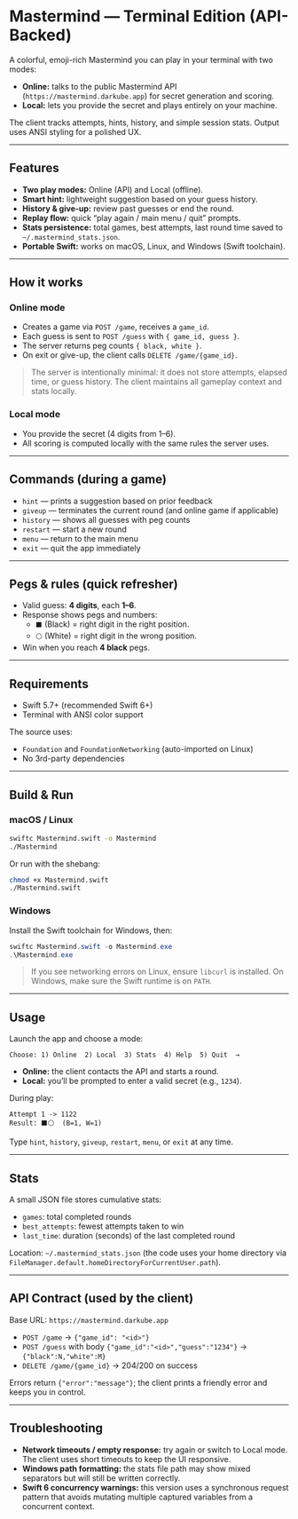 # Mastermind — Terminal Edition (API-Backed)

A colorful, emoji-rich Mastermind you can play in your terminal with two modes:

- **Online:** talks to the public Mastermind API (`https://mastermind.darkube.app`) for secret generation and scoring.  
- **Local:** lets you provide the secret and plays entirely on your machine.

The client tracks attempts, hints, history, and simple session stats. Output uses ANSI styling for a polished UX.

---

## Features

- **Two play modes:** Online (API) and Local (offline).
- **Smart hint:** lightweight suggestion based on your guess history.
- **History & give-up:** review past guesses or end the round.
- **Replay flow:** quick “play again / main menu / quit” prompts.
- **Stats persistence:** total games, best attempts, last round time saved to `~/.mastermind_stats.json`.
- **Portable Swift:** works on macOS, Linux, and Windows (Swift toolchain).

---

## How it works

### Online mode
- Creates a game via `POST /game`, receives a `game_id`.
- Each guess is sent to `POST /guess` with `{ game_id, guess }`.
- The server returns peg counts `{ black, white }`.
- On exit or give-up, the client calls `DELETE /game/{game_id}`.

> The server is intentionally minimal: it does not store attempts, elapsed time, or guess history. The client maintains all gameplay context and stats locally.

### Local mode
- You provide the secret (4 digits from 1–6).
- All scoring is computed locally with the same rules the server uses.

---

## Commands (during a game)

- `hint` — prints a suggestion based on prior feedback  
- `giveup` — terminates the current round (and online game if applicable)  
- `history` — shows all guesses with peg counts  
- `restart` — start a new round  
- `menu` — return to the main menu  
- `exit` — quit the app immediately

---

## Pegs & rules (quick refresher)

- Valid guess: **4 digits**, each **1–6**.
- Response shows pegs and numbers:
  - `⬛` (Black) = right digit in the right position.
  - `⚪` (White) = right digit in the wrong position.
- Win when you reach **4 black** pegs.

---

## Requirements

- Swift 5.7+ (recommended Swift 6+)
- Terminal with ANSI color support

The source uses:

- `Foundation` and `FoundationNetworking` (auto-imported on Linux)
- No 3rd-party dependencies

---

## Build & Run

### macOS / Linux
```bash
swiftc Mastermind.swift -o Mastermind
./Mastermind
```

Or run with the shebang:
```bash
chmod +x Mastermind.swift
./Mastermind.swift
```

### Windows
Install the Swift toolchain for Windows, then:
```powershell
swiftc Mastermind.swift -o Mastermind.exe
.\Mastermind.exe
```

> If you see networking errors on Linux, ensure `libcurl` is installed. On Windows, make sure the Swift runtime is on `PATH`.

---

## Usage

Launch the app and choose a mode:
```
Choose: 1) Online  2) Local  3) Stats  4) Help  5) Quit  →
```

- **Online:** the client contacts the API and starts a round.
- **Local:** you’ll be prompted to enter a valid secret (e.g., `1234`).

During play:
```
Attempt 1 -> 1122
Result: ⬛⚪  (B=1, W=1)
```

Type `hint`, `history`, `giveup`, `restart`, `menu`, or `exit` at any time.

---

## Stats

A small JSON file stores cumulative stats:

- `games`: total completed rounds
- `best_attempts`: fewest attempts taken to win
- `last_time`: duration (seconds) of the last completed round

Location: `~/.mastermind_stats.json` (the code uses your home directory via `FileManager.default.homeDirectoryForCurrentUser.path`).

---

## API Contract (used by the client)

Base URL: `https://mastermind.darkube.app`

- `POST /game` → `{"game_id": "<id>"}`  
- `POST /guess` with body `{"game_id":"<id>","guess":"1234"}` → `{"black":N,"white":M}`  
- `DELETE /game/{game_id}` → 204/200 on success

Errors return `{"error":"message"}`; the client prints a friendly error and keeps you in control.

---

## Troubleshooting

- **Network timeouts / empty response:** try again or switch to Local mode. The client uses short timeouts to keep the UI responsive.
- **Windows path formatting:** the stats file path may show mixed separators but will still be written correctly.
- **Swift 6 concurrency warnings:** this version uses a synchronous request pattern that avoids mutating multiple captured variables from a concurrent context.


